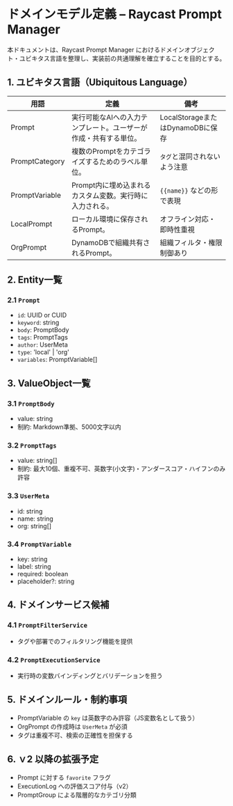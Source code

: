 # ドメインモデル定義 – Raycast Prompt Manager

本ドキュメントは、Raycast Prompt Manager におけるドメインオブジェクト・ユビキタス言語を整理し、実装前の共通理解を確立することを目的とする。

## 1. ユビキタス言語（Ubiquitous Language）

| 用語 | 定義 | 備考 |
|------|------|------|
| Prompt | 実行可能なAIへの入力テンプレート。ユーザーが作成・共有する単位。| LocalStorageまたはDynamoDBに保存 |
| PromptCategory | 複数のPromptをカテゴライズするためのラベル単位。| `タグ`と混同されないよう注意 |
| PromptVariable | Prompt内に埋め込まれるカスタム変数。実行時に入力される。| `{{name}}` などの形で表現 |
| LocalPrompt | ローカル環境に保存されるPrompt。| オフライン対応・即時性重視 |
| OrgPrompt | DynamoDBで組織共有されるPrompt。| 組織フィルタ・権限制御あり |


## 2. Entity一覧

### 2.1 `Prompt`
- `id`: UUID or CUID
- `keyword`: string
- `body`: PromptBody
- `tags`: PromptTags
- `author`: UserMeta
- `type`: 'local' | 'org'
- `variables`: PromptVariable[]

<!-- v2以降に実装予定 -->
<!--
### 2.2 `ExecutionLog`
- `id`: UUID
- `promptId`: string
- `executedBy`: string (userId)
- `executedAt`: datetime
- `input`: Record<string, string>
-->


## 3. ValueObject一覧

### 3.1 `PromptBody`
- value: string
- 制約: Markdown準拠、5000文字以内

### 3.2 `PromptTags`
- value: string[]
- 制約: 最大10個、重複不可、英数字(小文字)・アンダースコア・ハイフンのみ許容

### 3.3 `UserMeta`
- id: string
- name: string
- org: string[]

### 3.4 `PromptVariable`
- key: string
- label: string
- required: boolean
- placeholder?: string


## 4. ドメインサービス候補

### 4.1 `PromptFilterService`
- タグや部署でのフィルタリング機能を提供

### 4.2 `PromptExecutionService`
- 実行時の変数バインディングとバリデーションを担う


## 5. ドメインルール・制約事項

- PromptVariable の `key` は英数字のみ許容（JS変数名として扱う）
- OrgPrompt の作成時は `UserMeta` が必須
- タグは重複不可、検索の正確性を担保する
<!-- ExecutionLog は編集不可、記録専用（v2で導入予定） -->


## 6. ｖ2 以降の拡張予定

- Prompt に対する `favorite` フラグ
- ExecutionLog への評価スコア付与（v2）
- PromptGroup による階層的なカテゴリ分類
